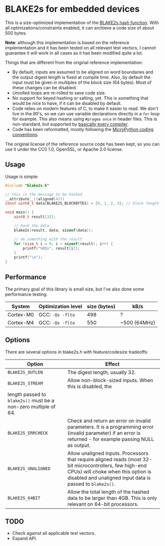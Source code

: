 # BLAKE2s for embedded devices

This is a size-optimized implementation of the [BLAKE2s hash
function](https://blake2.net/). With all optimizations/constraints enabled, it
can archieve a code size of about 500 bytes.

**Note**: although this implementation is based on the reference implementation
and it has been tested on all relevant test vectors, I cannot guarantee it will
work in all cases as it has been modified quite a lot.

Things that are different from the original reference implementation:

  * By default, inputs are assumed to be aligned on word boundaries and the
    output digest length is fixed at compile time. Also, by default the input
    must be given in multiples of the block size (64 bytes). Most of these
    changes can be disabled.
  * Unrolled loops are re-rolled to save code size.
  * No support for keyed hashing or salting, yet. This is something that would
    be nice to have, if it can be disabled by default.
  * Code relies on modern features of C, to make it easier to read. We don't
    live in the 90's, so we can use variable declarations directly in a `for`
    loop for example. This also means using `#pragma once` in header files.
    This is non-standard, but supported by
    [basically every compiler](https://en.wikipedia.org/wiki/Pragma_once#Portability).
  * Code has been reformatted, mostly following the
[MicroPython coding conventions](https://github.com/micropython/micropython/blob/master/CODECONVENTIONS.md#c-code-conventions).

The original license of the reference source code has been kept, so you can use
it under the CC0 1.0, OpenSSL, or Apache 2.0 license.


## Usage

Usage is simple:

```c
#include "blake2s.h"

// this is the message to be hashed
__attribute__((aligned(4)))
const uint8_t data[BLAKE2S_BLOCKBYTES] = {0, 1, 2, 3}; // block length must be > 0 and a multiple of 64

void main() {
    uint8_t result[32];

    // hash the data
    blake2s(result, data, sizeof(data));

    // do something with the result
    for (size_t i = 0; i < sizeof(result); i++) {
        printf("%02x", result[i]);
    }
    printf("\n");
}
```


## Performance

The primary goal of this library is small size, but I've also done some
performance testing.


| System    | Optimization level | size (bytes) | kB/s         |
| --------- | ------------------ | ------------ | ------------ |
| Cortex-M0 | GCC: `-Os -flto`   | 498          | ?            |
| Cortex-M4 | GCC: `-Os -flto`   | 550          | ~500 (64MHz) |


## Options

There are several options in blake2s.h with feature/codesize tradeoffs:

| Option              | Effect |
| ------------------- | ------ |
| `BLAKE2S_OUTLEN`    | The digest length, usually 32. |
| `BLAKE2S_STREAM`    | Allow non-block-sized inputs. When this is disabled, the
length passed to `blake2s()` must be a non-zero multiple of 64. |
| `BLAKE2S_ERRCHECK`  | Check and return an error on invalid parameters. It is a programming error (invalid parameter) if an error is returned - for example passing NULL as output. |
| `BLAKE2S_UNALIGNED` | Allow unaligned inputs. Processors that require aligned reads (most 32-bit microcontrollers, few high-end CPUs) will choke when this option is disabled and unaligned input data is passed to `blake2s()`. |
| `BLAKE2S_64BIT`     | Allow the total length of the hashed data to be larger than 4GB. This is only relevant on 64-bit processors. |


## TODO

  * Check against all applicable test vectors.
  * Expand API.
